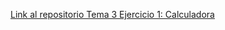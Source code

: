 [Link al repositorio Tema 3 Ejercicio 1: Calculadora](https://github.com/miquelindaws/programacionWebEntornoCliente/tree/main/3.%20Programacion%20orientada%20a%20objetos/1.%20Calculadora%20objeto)